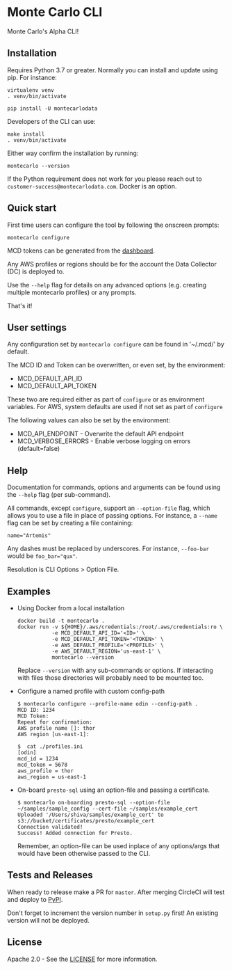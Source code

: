 # Monte Carlo CLI
Monte Carlo's Alpha CLI!

## Installation
Requires Python 3.7 or greater. Normally you can install and update using pip. For instance: 
```
virtualenv venv
. venv/bin/activate

pip install -U montecarlodata
```
Developers of the CLI can use:
```
make install 
. venv/bin/activate
```

Either way confirm the installation by running:
```
montecarlo --version
```

If the Python requirement does not work for you please reach out to `customer-success@montecarlodata.com`. Docker is an option.

## Quick start
First time users can configure the tool by following the onscreen prompts:
```
montecarlo configure
```
MCD tokens can be generated from the [dashboard](https://getmontecarlo.com/).
 
Any AWS profiles or regions should be for the account the Data Collector (DC) is deployed to.

Use the `--help` flag for details on any advanced options (e.g. creating multiple montecarlo profiles) or any prompts.

That's it! 

## User settings
Any configuration set by `montecarlo configure` can be found in '~/.mcd/' by default.

The MCD ID and Token can be overwritten, or even set, by the environment:
- MCD_DEFAULT_API_ID
- MCD_DEFAULT_API_TOKEN

These two are required either as part of `configure` or as environment variables. 
For AWS, system defaults are used if not set as part of `configure`

The following values can also be set by the environment:
- MCD_API_ENDPOINT - Overwrite the default API endpoint
- MCD_VERBOSE_ERRORS - Enable verbose logging on errors (default=false)

## Help
Documentation for commands, options and arguments can be found using the `--help` flag (per sub-command).

All commands, except `configure`, support an `--option-file` flag, which allows you to use a file in place of passing options. 
For instance, a `--name` flag can be set by creating a file containing:
```
name="Artemis"
```
Any dashes must be replaced by underscores. For instance, `--foo-bar` would be `foo_bar="qux"`.


Resolution is CLI Options > Option File.

## Examples
- Using Docker from a local installation
    ```
    docker build -t montecarlo .
    docker run -v ${HOME}/.aws/credentials:/root/.aws/credentials:ro \
               -e MCD_DEFAULT_API_ID='<ID>' \
               -e MCD_DEFAULT_API_TOKEN='<TOKEN>' \
               -e AWS_DEFAULT_PROFILE='<PROFILE>' \
               -e AWS_DEFAULT_REGION='us-east-1' \
               montecarlo --version
    ```
    Replace `--version` with any sub-commands or options. If interacting with files those directories will probably need to be mounted too.


- Configure a named profile with custom config-path
    ```
    $ montecarlo configure --profile-name odin --config-path .
    MCD ID: 1234
    MCD Token:  
    Repeat for confirmation: 
    AWS profile name []: thor
    AWS region [us-east-1]:
  
    $  cat ./profiles.ini 
    [odin]
    mcd_id = 1234
    mcd_token = 5678
    aws_profile = thor
    aws_region = us-east-1
    ```

- On-board `presto-sql` using an option-file and passing a certificate.
    ```
    $ montecarlo on-boarding presto-sql --option-file ~/samples/sample_config --cert-file ~/samples/example_cert
    Uploaded '/Users/shiva/samples/example_cert' to s3://bucket/certificates/presto/example_cert
    Connection validated!
    Success! Added connection for Presto.
    ``` 
    Remember, an option-file can be used inplace of any options/args that would have been otherwise passed to the CLI.

## Tests and Releases
When ready to release make a PR for `master`. After merging CircleCI will test and deploy to [PyPI](https://pypi.org/project/montecarlodata/).

Don't forget to increment the version number in `setup.py` first! An existing version will not be deployed.

## License
Apache 2.0 - See the [LICENSE](http://www.apache.org/licenses/LICENSE-2.0) for more information.